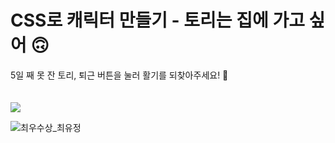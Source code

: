 # CSS로 캐릭터 만들기 - 토리는 집에 가고 싶어 🙃

5일 째 못 잔 토리, 퇴근 버튼을 눌러 활기를 되찾아주세요! 🥹
<br><br><br>
[![](https://user-images.githubusercontent.com/102042383/193048625-1984b4ba-0a62-4fd4-9351-c3f0d8816aeb.gif)](https://yuzomi.github.io/CSS-Character/)


![최우수상_최유정](https://user-images.githubusercontent.com/102042383/199548900-b409b5b1-8f99-4f86-b200-ee6d7f256cac.png)

